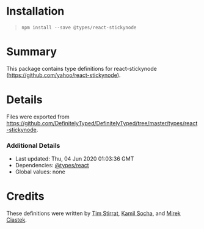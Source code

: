 # Installation
> `npm install --save @types/react-stickynode`

# Summary
This package contains type definitions for react-stickynode (https://github.com/yahoo/react-stickynode).

# Details
Files were exported from https://github.com/DefinitelyTyped/DefinitelyTyped/tree/master/types/react-stickynode.

### Additional Details
 * Last updated: Thu, 04 Jun 2020 01:03:36 GMT
 * Dependencies: [@types/react](https://npmjs.com/package/@types/react)
 * Global values: none

# Credits
These definitions were written by [Tim Stirrat](https://github.com/tstirrat), [Kamil Socha](https://github.com/ksocha), and [Mirek Ciastek](https://github.com/mciastek).
